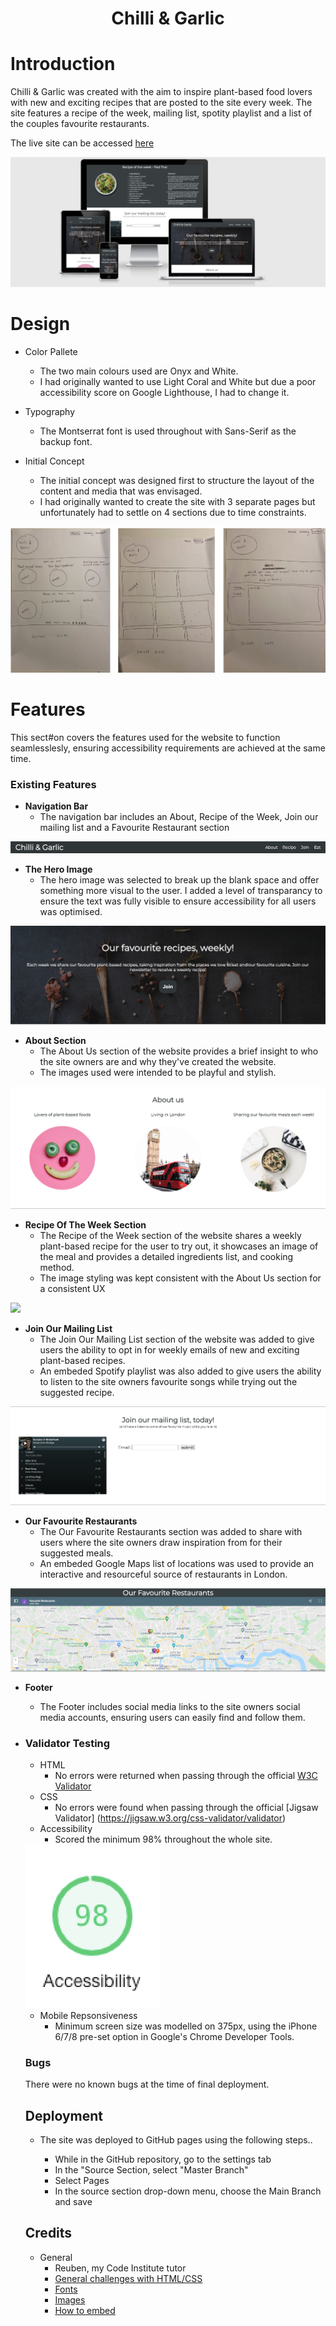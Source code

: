 # <center><b>Chilli & Garlic</b></center>

# <b>Introduction</b>

Chilli & Garlic was created with the aim to inspire plant-based food lovers with new and exciting recipes that are posted to the site every week. The site features a recipe of the week, mailing list, spotity playlist and a list of the couples favourite restaurants.

The live site can be accessed [here](https://digitilley.github.io/chilli-and-garlic/)

<img src="assets/images/chilli-and-garlic-responsive-image.png">

# <b>Design</b>
- Color Pallete
    - The two main colours used are Onyx and White.
    - I had originally wanted to use Light Coral and White but due a poor 
    accessibility score on Google Lighthouse, I had to change it.
- Typography
    - The Montserrat font is used throughout with Sans-Serif as the backup font.

- Initial Concept
    - The initial concept was designed first to structure the layout of the content and media that was envisaged. 
    - I had originally wanted to create the site with 3 separate pages but unfortunately had to settle on 4 sections due to time constraints.

<img src="assets/images/initial-concept.png">

# <b>Features</b>

This sect#on covers the features used for the website to function seamlesslesly, ensuring accessibility requirements are achieved at the same time.

### <b>Existing Features</b>
-   <b>Navigation Bar</b>
    - The navigation bar includes an About, Recipe of the Week, Join our mailing list and a Favourite Restaurant section

<img src="assets/images/nav-bar.png">

- <b>The Hero Image</b>
    -   The hero image was selected to break up the blank space and offer something more visual to the user. I added a level of transparancy to ensure the text was fully visible to ensure accessibility for all users was optimised.

<img src="assets/images/hero-img.png">

- <b>About Section</b>
    - The About Us section of the website provides a brief insight to who the site owners are and why they've created the website.
    - The images used were intended to be playful and stylish. 

<img src="assets/images/about-us.png">

- <b>Recipe Of The Week Section</b>
    - The Recipe of the Week section of the website shares a weekly plant-based recipe for the user to try out, it showcases an image of the meal and provides a detailed ingredients list, and cooking method.
    - The image styling was kept consistent with the About Us section for a consistent UX

<img src="assets/images/recipe-of-the-week">

- <b>Join Our Mailing List</b>
    - The Join Our Mailing List section of the website was added to give users the ability to opt in for weekly emails of new and exciting plant-based recipes. 
    - An embeded Spotify playlist was also added to give users the ability to listen to the site owners favourite songs while trying out the suggested recipe.

<img src="assets/images/join-our.png">

- <b>Our Favourite Restaurants</b>
    - The Our Favourite Restaurants section was added to share with users where the site owners draw inspiration from for their suggested meals. 
    - An embeded Google Maps list of locations was used to provide an interactive and resourceful source of restaurants in London. 

<img src="assets/images/our-fav.png">

- <b>Footer</b>
    - The Footer includes social media links to the site owners social media accounts, ensuring users can easily find and follow them.

- ### Validator Testing
    - HTML
        - No errors were returned when passing through the official [W3C Validator](https://validator.w3.org/nu/#textarea)
    - CSS
        - No errors were found when passing through the official [Jigsaw Validator] (https://jigsaw.w3.org/css-validator/validator)
    - Accessibility
        - Scored the minimum 98% throughout the whole site.
    
    <img src="assets/images/lighthouse-report.png">

    - Mobile Repsonsiveness
        - Minimum screen size was modelled on 375px, using the iPhone 6/7/8 pre-set option in Google's Chrome Developer Tools.
    
    ### Bugs

    There were no known bugs at the time of final deployment.

    ## Deployment
    - The site was deployed to GitHub pages using the following steps..

        - While in the GitHub repository, go to the settings tab
        - In the "Source Section, select "Master Branch"
        - Select Pages
        - In the source section drop-down menu, choose the Main Branch and save
    

    ## Credits
    - General
        - Reuben, my Code Institute tutor
        - [General challenges with HTML/CSS](https://www.w3schools.com/) 
        - [Fonts](https://fonts.google.com)
        - [Images](https://pexels.com)
        - [How to embed](https://google.com)







